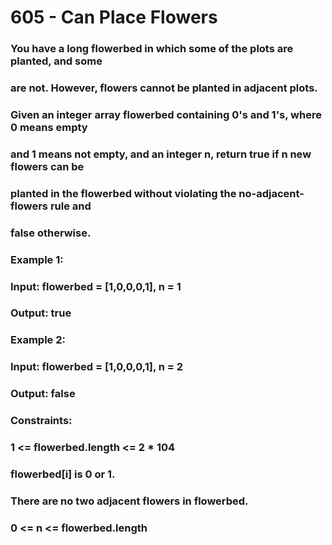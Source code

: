 # 605 - Can Place Flowers

### You have a long flowerbed in which some of the plots are planted, and some
### are not. However, flowers cannot be planted in adjacent plots.

### Given an integer array flowerbed containing 0's and 1's, where 0 means empty
### and 1 means not empty, and an integer n, return true if n new flowers can be
### planted in the flowerbed without violating the no-adjacent-flowers rule and
### false otherwise.

### Example 1:

### Input: flowerbed = [1,0,0,0,1], n = 1
### Output: true

### Example 2:

### Input: flowerbed = [1,0,0,0,1], n = 2
### Output: false

### Constraints:

### 1 <= flowerbed.length <= 2 * 104
### flowerbed[i] is 0 or 1.
### There are no two adjacent flowers in flowerbed.
### 0 <= n <= flowerbed.length
